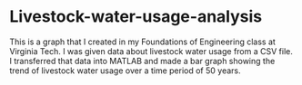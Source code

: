 # Livestock-water-usage-analysis
This is a graph that I created in my Foundations of Engineering class at Virginia Tech.  I was given data about livestock water usage from a CSV file. I transferred that data into MATLAB and made a bar graph showing the trend of livestock water usage over a time period of 50 years.

